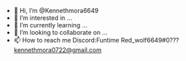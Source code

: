 - 👋 Hi, I’m @Kennethmora6649
- 👀 I’m interested in ...
- 🌱 I’m currently learning ...
- 💞️ I’m looking to collaborate on ...
- 📫 How to reach me Discord:Funtime Red_wolf6649#0???
kennethmora0722@gmail.com

<!---
Kennethmora6649/Kennethmora6649 is a ✨ special ✨ repository because its `README.md` (this file) appears on your GitHub profile.
You can click the Preview link to take a look at your changes.
--->
